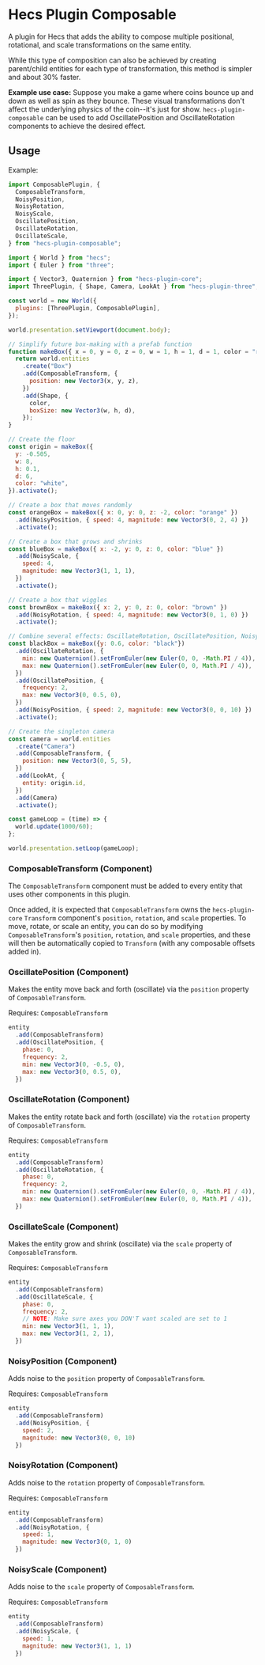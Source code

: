 # Hecs Plugin Composable

A plugin for Hecs that adds the ability to compose multiple positional, rotational, and scale transformations on the same entity.

While this type of composition can also be achieved by creating parent/child entities for each type of transformation, this method is simpler and about 30% faster.

**Example use case:** Suppose you make a game where coins bounce up and down as well as spin as they bounce. These visual transformations don't affect the underlying physics of the coin--it's just for show. `hecs-plugin-composable` can be used to add OscillatePosition and OscillateRotation components to achieve the desired effect.

## Usage

Example:

```js
import ComposablePlugin, {
  ComposableTransform,
  NoisyPosition,
  NoisyRotation,
  NoisyScale,
  OscillatePosition,
  OscillateRotation,
  OscillateScale,
} from "hecs-plugin-composable";

import { World } from "hecs";
import { Euler } from "three";

import { Vector3, Quaternion } from "hecs-plugin-core";
import ThreePlugin, { Shape, Camera, LookAt } from "hecs-plugin-three";

const world = new World({
  plugins: [ThreePlugin, ComposablePlugin],
});

world.presentation.setViewport(document.body);

// Simplify future box-making with a prefab function
function makeBox({ x = 0, y = 0, z = 0, w = 1, h = 1, d = 1, color = "red" }) {
  return world.entities
    .create("Box")
    .add(ComposableTransform, {
      position: new Vector3(x, y, z),
    })
    .add(Shape, {
      color,
      boxSize: new Vector3(w, h, d),
    });
}

// Create the floor
const origin = makeBox({
  y: -0.505,
  w: 8,
  h: 0.1,
  d: 6,
  color: "white",
}).activate();

// Create a box that moves randomly
const orangeBox = makeBox({ x: 0, y: 0, z: -2, color: "orange" })
  .add(NoisyPosition, { speed: 4, magnitude: new Vector3(0, 2, 4) })
  .activate();

// Create a box that grows and shrinks
const blueBox = makeBox({ x: -2, y: 0, z: 0, color: "blue" })
  .add(NoisyScale, {
    speed: 4,
    magnitude: new Vector3(1, 1, 1),
  })
  .activate();

// Create a box that wiggles
const brownBox = makeBox({ x: 2, y: 0, z: 0, color: "brown" })
  .add(NoisyRotation, { speed: 4, magnitude: new Vector3(0, 1, 0) })
  .activate();

// Combine several effects: OscillateRotation, OscillatePosition, NoisyPosition
const blackBox = makeBox({y: 0.6, color: "black"})
  .add(OscillateRotation, {
    min: new Quaternion().setFromEuler(new Euler(0, 0, -Math.PI / 4)),
    max: new Quaternion().setFromEuler(new Euler(0, 0, Math.PI / 4)),
  })
  .add(OscillatePosition, {
    frequency: 2,
    max: new Vector3(0, 0.5, 0),
  })
  .add(NoisyPosition, { speed: 2, magnitude: new Vector3(0, 0, 10) })
  .activate();

// Create the singleton camera
const camera = world.entities
  .create("Camera")
  .add(ComposableTransform, {
    position: new Vector3(0, 5, 5),
  })
  .add(LookAt, {
    entity: origin.id,
  })
  .add(Camera)
  .activate();

const gameLoop = (time) => {
  world.update(1000/60);
};

world.presentation.setLoop(gameLoop);
```

### ComposableTransform (Component)

The `ComposableTransform` component must be added to every entity that uses other components in this plugin.

Once added, it is expected that `ComposableTransform` owns the `hecs-plugin-core` `Transform` component's `position`, `rotation`, and `scale` properties. To move, rotate, or scale an entity, you can do so by modifying `ComposableTransform`'s `position`, `rotation`, and `scale` properties, and these will then be automatically copied to `Transform` (with any composable offsets added in).


### OscillatePosition (Component)

Makes the entity move back and forth (oscillate) via the `position` property of `ComposableTransform`.

Requires: `ComposableTransform`

```js
entity
  .add(ComposableTransform)
  .add(OscillatePosition, {
    phase: 0,
    frequency: 2,
    min: new Vector3(0, -0.5, 0),
    max: new Vector3(0, 0.5, 0),
  })
```

### OscillateRotation (Component)

Makes the entity rotate back and forth (oscillate) via the `rotation` property of `ComposableTransform`.

Requires: `ComposableTransform`

```js
entity
  .add(ComposableTransform)
  .add(OscillateRotation, {
    phase: 0,
    frequency: 2,
    min: new Quaternion().setFromEuler(new Euler(0, 0, -Math.PI / 4)),
    max: new Quaternion().setFromEuler(new Euler(0, 0, Math.PI / 4)),
  })
```

### OscillateScale (Component)

Makes the entity grow and shrink (oscillate) via the `scale` property of `ComposableTransform`.

Requires: `ComposableTransform`

```js
entity
  .add(ComposableTransform)
  .add(OscillateScale, {
    phase: 0,
    frequency: 2,
    // NOTE: Make sure axes you DON'T want scaled are set to 1
    min: new Vector3(1, 1, 1),
    max: new Vector3(1, 2, 1),
  })
```

### NoisyPosition (Component)

Adds noise to the `position` property of `ComposableTransform`.

Requires: `ComposableTransform`

```js
entity
  .add(ComposableTransform)
  .add(NoisyPosition, {
    speed: 2,
    magnitude: new Vector3(0, 0, 10)
  })
```

### NoisyRotation (Component)

Adds noise to the `rotation` property of `ComposableTransform`.

Requires: `ComposableTransform`

```js
entity
  .add(ComposableTransform)
  .add(NoisyRotation, {
    speed: 1,
    magnitude: new Vector3(0, 1, 0)
  })
```

### NoisyScale (Component)

Adds noise to the `scale` property of `ComposableTransform`.

Requires: `ComposableTransform`

```js
entity
  .add(ComposableTransform)
  .add(NoisyScale, {
    speed: 1,
    magnitude: new Vector3(1, 1, 1)
  })
```

